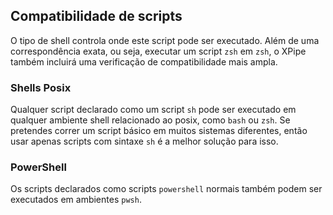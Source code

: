 ## Compatibilidade de scripts

O tipo de shell controla onde este script pode ser executado.
Além de uma correspondência exata, ou seja, executar um script `zsh` em `zsh`, o XPipe também incluirá uma verificação de compatibilidade mais ampla.

### Shells Posix

Qualquer script declarado como um script `sh` pode ser executado em qualquer ambiente shell relacionado ao posix, como `bash` ou `zsh`.
Se pretendes correr um script básico em muitos sistemas diferentes, então usar apenas scripts com sintaxe `sh` é a melhor solução para isso.

### PowerShell

Os scripts declarados como scripts `powershell` normais também podem ser executados em ambientes `pwsh`.

